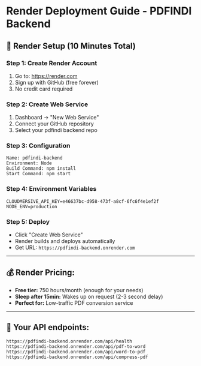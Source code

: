 # Render Deployment Guide - PDFINDI Backend

## 🚀 Render Setup (10 Minutes Total)

### **Step 1: Create Render Account**
1. Go to: https://render.com
2. Sign up with GitHub (free forever)
3. No credit card required

### **Step 2: Create Web Service**
1. Dashboard → "New Web Service"
2. Connect your GitHub repository
3. Select your pdfindi backend repo

### **Step 3: Configuration**
```
Name: pdfindi-backend
Environment: Node
Build Command: npm install
Start Command: npm start
```

### **Step 4: Environment Variables**
```
CLOUDMERSIVE_API_KEY=e46637bc-d958-473f-a8cf-6fc6f4e1ef2f
NODE_ENV=production
```

### **Step 5: Deploy**
- Click "Create Web Service"
- Render builds and deploys automatically
- Get URL: `https://pdfindi-backend.onrender.com`

---

## 💰 **Render Pricing:**
- **Free tier:** 750 hours/month (enough for your needs)
- **Sleep after 15min:** Wakes up on request (2-3 second delay)
- **Perfect for:** Low-traffic PDF conversion service

---

## 🎯 **Your API endpoints:**
```
https://pdfindi-backend.onrender.com/api/health
https://pdfindi-backend.onrender.com/api/pdf-to-word
https://pdfindi-backend.onrender.com/api/word-to-pdf
https://pdfindi-backend.onrender.com/api/compress-pdf
```
